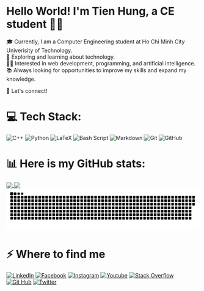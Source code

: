 <!-- <img src="banner_github.png" alt="GitHub Banner" width="100%" /> -->

<!-- # Hello World!, I'm Tobi, a German Web Developer 👋🏼:
🛜 currently working on my own [webpage](https://www.tobiasmeyhoefer.de)<br>👨🏼‍🎓 studying media based computer science at Berliner Hochschule für Technik<br>👨🏼‍💻 working as a web developer since 2022 <br>🎬 just started out with my youtube channel <i>tobi tackles tech</i> -->


# Hello World! I'm Tien Hung, a CE student 👋🏼  

<!-- ![UniLogo](https://upload.wikimedia.org/wikipedia/commons/f/f0/HCMCUT.svg) -->

🎓 Currently, I am a Computer Engineering student at Ho Chi Minh City Univerisity of Technology.  
🛜 Exploring and learning about technology.  
👨‍💻 Interested in web development, programming, and artificial intelligence.  
📚 Always looking for opportunities to improve my skills and expand my knowledge.  

💬 Let's connect!

###

# 💻 Tech Stack:
![C++](https://img.shields.io/badge/c++-%2300599C.svg?style=for-the-badge&logo=c%2B%2B&logoColor=white) 
![Python](https://img.shields.io/badge/python-3670A0?style=for-the-badge&logo=python&logoColor=ffdd54) 
![LaTeX](https://img.shields.io/badge/latex-%23008080.svg?style=for-the-badge&logo=latex&logoColor=white) 
![Bash Script](https://img.shields.io/badge/bash_script-%23121011.svg?style=for-the-badge&logo=gnu-bash&logoColor=white) 
![Markdown](https://img.shields.io/badge/markdown-%23000000.svg?style=for-the-badge&logo=markdown&logoColor=white) 
![Git](https://img.shields.io/badge/git-%23F05033.svg?style=for-the-badge&logo=git&logoColor=white) 
![GitHub](https://img.shields.io/badge/github-%23121011.svg?style=for-the-badge&logo=github&logoColor=white)

###

# 📊 Here is my GitHub stats:

<a href="https://github.com/anuraghazra/github-readme-stats">
  <img height=150 align="center" src="https://github-readme-stats.vercel.app/api?username=TienHwng" />
</a>
<a href="https://github.com/anuraghazra/convoychat">
  <img height=150 align="center" src="https://github-readme-stats.vercel.app/api/top-langs?username=TienHwng&layout=compact&langs_count=8&card_width=220" />
</a>

<picture>
  <source media="(prefers-color-scheme: dark)" srcset="https://raw.githubusercontent.com/TienHwng/TienHwng/output/github-snake-dark.svg" />
  <source media="(prefers-color-scheme: light)" srcset="https://raw.githubusercontent.com/TienHwng/TienHwng/output/github-snake.svg" />
  <img alt="github-snake" src="https://raw.githubusercontent.com/TienHwng/TienHwng/output/github-snake.svg" />
</picture>



<!-- <div align="left">
  <img src="https://cdn.jsdelivr.net/gh/devicons/devicon/icons/javascript/javascript-original.svg" height="30" alt="javascript logo"  />
  <img width="12" />
  <img src="https://cdn.jsdelivr.net/gh/devicons/devicon/icons/typescript/typescript-original.svg" height="30" alt="typescript logo"  />
  <img width="12" />
  <img src="https://cdn.jsdelivr.net/gh/devicons/devicon/icons/react/react-original.svg" height="30" alt="react logo"  />
  <img width="12" />
  <img src="https://cdn.jsdelivr.net/gh/devicons/devicon/icons/html5/html5-original.svg" height="30" alt="html5 logo"  />
  <img width="12" />
  <img src="https://cdn.jsdelivr.net/gh/devicons/devicon/icons/css3/css3-original.svg" height="30" alt="css3 logo"  />
  <img width="12" />
  <img src="https://cdn.jsdelivr.net/gh/devicons/devicon/icons/python/python-original.svg" height="30" alt="python logo"  />
  <img width="12" />
  <img src="https://cdn.jsdelivr.net/gh/devicons/devicon/icons/csharp/csharp-original.svg" height="30" alt="csharp logo"  />
</div> -->

###

# ⚡️ Where to find me
<p>
  <a target="_blank" href="https://www.linkedin.com/in/tienhung123linkedin" style="display: inline-block;"><img alt="LinkedIn" src="https://img.shields.io/badge/linkedin-logo?style=for-the-badge&logo=linkedin&logoColor=white&color=%230a77b6" /></a>
  <a target="_blank" href="https://www.facebook.com/tienhung251" style="display: inline-block;"><img alt="Facebook" src="https://img.shields.io/badge/facebook-logo?style=for-the-badge&logo=facebook&logoColor=white&color=%230866ff" /></a>
  <a target="_blank" href="https://www.instagram.com/tieen.hwngg" style="display: inline-block;"><img alt="Instagram" src="https://img.shields.io/badge/instagram-logo?style=for-the-badge&logo=instagram&logoColor=white&color=%23F35369" /></a>
  <a target="_blank" href="https://www.youtube.com/@HungHere" style="display: inline-block;"><img alt="Youtube" src="https://img.shields.io/badge/youtube-logo?style=for-the-badge&logo=youtube&logoColor=white&color=%23cc0000" /></a>
  <a target="_blank" href="https://stackoverflow.com/users/stackoverflowID" style="display: inline-block;"><img alt="Stack Overflow" src="https://img.shields.io/badge/stackoverflow-logo?style=for-the-badge&logo=stackoverflow&logoColor=white&color=%23cc0000" /></a>
  <a target="_blank" href="https://github.com/thmsgbrt" style="display: inline-block;"><img alt="Git Hub" src="https://img.shields.io/badge/GitHub-%2312100E.svg?&style=for-the-badge&logo=Github&logoColor=white" /></a>
  <a target="_blank" href="https://twitter.com/Guibz16" style="display: inline-block;"><img alt="Twitter" src="https://img.shields.io/badge/twitter-%231DA1F2.svg?&style=for-the-badge&logo=twitter&logoColor=white" /></a>
</p>

###